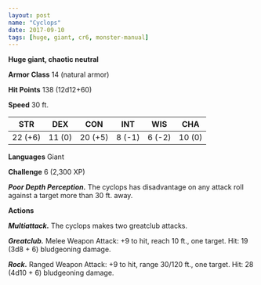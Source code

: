```yaml
---
layout: post
name: "Cyclops"
date: 2017-09-10
tags: [huge, giant, cr6, monster-manual]
---
```


**Huge giant, chaotic neutral**

**Armor Class** 14 (natural armor)

**Hit Points** 138 (12d12+60)

**Speed** 30 ft.

|   STR   |   DEX   |   CON   |   INT   |   WIS   |   CHA   |
|:-----:|:-----:|:-----:|:-----:|:-----:|:-----:|
| 22 (+6) | 11 (0) | 20 (+5) | 8 (-1) | 6 (-2) | 10 (0) |

**Languages** Giant

**Challenge** 6 (2,300 XP)

***Poor Depth Perception.*** The cyclops has disadvantage on any attack roll against a target more than 30 ft. away.

**Actions**

***Multiattack.*** The cyclops makes two greatclub attacks.

***Greatclub.*** Melee Weapon Attack: +9 to hit, reach 10 ft., one target. Hit: 19 (3d8 + 6) bludgeoning damage.

***Rock.*** Ranged Weapon Attack: +9 to hit, range 30/120 ft., one target. Hit: 28 (4d10 + 6) bludgeoning damage.

